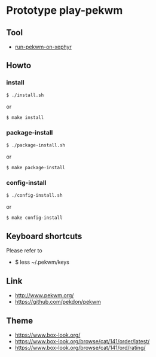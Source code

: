 
# Prototype play-pekwm


## Tool

* [run-pekwm-on-xephyr](../../tool/xephyr/develop-tool/run-pekwm-on-xephyr/)


## Howto


### install

``` sh
$ ./install.sh
```

or

``` sh
$ make install
```


### package-install

``` sh
$ ./package-install.sh
```

or

``` sh
$ make package-install
```


### config-install

``` sh
$ ./config-install.sh
```

or

``` sh
$ make config-install
```


## Keyboard shortcuts

Please refer to

* $ less ~/.pekwm/keys


## Link

* http://www.pekwm.org/
* https://github.com/pekdon/pekwm


## Theme

* https://www.box-look.org/
* https://www.box-look.org/browse/cat/141/order/latest/
* https://www.box-look.org/browse/cat/141/ord/rating/
